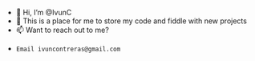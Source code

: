 - 👋 Hi, I’m @IvunC
- 👀 This is a place for me to store my code and fiddle with new projects
- 📫 Want to reach out to me? 
-     Email ivuncontreras@gmail.com

<!---
IvunC/IvunC is a ✨ special ✨ repository because its `README.md` (this file) appears on your GitHub profile.
You can click the Preview link to take a look at your changes.
--->
